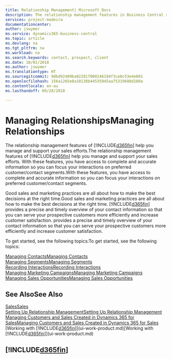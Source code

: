 ```yaml
---
title: Relationship Management| Microsoft Docs
description: The relationship management features in Business Central support your sales efforts and let you access information about contacts and prospects so you can serve customers efficiently.
services: project-madeira
documentationcenter: 
author: jswymer
ms.service: dynamics365-business-central
ms.topic: article
ms.devlang: na
ms.tgt_pltfrm: na
ms.workload: na
ms.search.keywords: contact, prospect, client
ms.date: 10/01/2018
ms.author: jswymer
ms.translationtype: HT
ms.sourcegitcommit: 9dbd92409ba02281f008246194f3ce0c53e4e001
ms.openlocfilehash: 156a1265e8a10138b44535945aa75319680d280a
ms.contentlocale: en-au
ms.lasthandoff: 09/28/2018

---
```

# <a name="managing-relationships"></a><span data-ttu-id="554b2-103">Managing Relationships</span><span class="sxs-lookup"><span data-stu-id="554b2-103">Managing Relationships</span></span>
<span data-ttu-id="554b2-104">The relationship management features of [!INCLUDE[d365fin](includes/d365fin_md.md)] help you manage and support your sales efforts.</span><span class="sxs-lookup"><span data-stu-id="554b2-104">The relationship management features of [!INCLUDE[d365fin](includes/d365fin_md.md)] help you manage and support your sales efforts.</span></span> <span data-ttu-id="554b2-105">With these features, you have access to complete and accurate information so you can focus your interactions on preferred customer/contact segments.</span><span class="sxs-lookup"><span data-stu-id="554b2-105">With these features, you have access to complete and accurate information so you can focus your interactions on preferred customer/contact segments.</span></span>

<span data-ttu-id="554b2-106">Good sales and marketing practices are all about how to make the best decisions at the right time.</span><span class="sxs-lookup"><span data-stu-id="554b2-106">Good sales and marketing practices are all about how to make the best decisions at the right time.</span></span> [!INCLUDE[d365fin](includes/d365fin_md.md)] <span data-ttu-id="554b2-107">provides a precise and timely overview of your contact information so that you can serve your prospective customers more efficiently and increase customer satisfaction.</span><span class="sxs-lookup"><span data-stu-id="554b2-107"> provides a precise and timely overview of your contact information so that you can serve your prospective customers more efficiently and increase customer satisfaction.</span></span>

<span data-ttu-id="554b2-108">To get started, see the following topics:</span><span class="sxs-lookup"><span data-stu-id="554b2-108">To get started, see the following topics:</span></span>

[<span data-ttu-id="554b2-109">Managing Contacts</span><span class="sxs-lookup"><span data-stu-id="554b2-109">Managing Contacts</span></span>](marketing-contacts.md)  
[<span data-ttu-id="554b2-110">Managing Segments</span><span class="sxs-lookup"><span data-stu-id="554b2-110">Managing Segments</span></span>](marketing-segments.md)  
[<span data-ttu-id="554b2-111">Recording Interactions</span><span class="sxs-lookup"><span data-stu-id="554b2-111">Recording Interactions</span></span>](marketing-interactions.md)  
[<span data-ttu-id="554b2-112">Managing Marketing Campaigns</span><span class="sxs-lookup"><span data-stu-id="554b2-112">Managing Marketing Campaigns</span></span>](marketing-campaigns.md)  
[<span data-ttu-id="554b2-113">Managing Sales Opportunities</span><span class="sxs-lookup"><span data-stu-id="554b2-113">Managing Sales Opportunities</span></span>](marketing-manage-sales-opportunities.md)

## <a name="see-also"></a><span data-ttu-id="554b2-114">See Also</span><span class="sxs-lookup"><span data-stu-id="554b2-114">See Also</span></span>
[<span data-ttu-id="554b2-115">Sales</span><span class="sxs-lookup"><span data-stu-id="554b2-115">Sales</span></span>](sales-manage-sales.md)  
[<span data-ttu-id="554b2-116">Setting Up Relationship Management</span><span class="sxs-lookup"><span data-stu-id="554b2-116">Setting Up Relationship Management</span></span>](marketing-setup-marketing.md)  
[<span data-ttu-id="554b2-117">Managing Customers and Sales Created in Dynamics 365 for Sales</span><span class="sxs-lookup"><span data-stu-id="554b2-117">Managing Customers and Sales Created in Dynamics 365 for Sales</span></span>](marketing-integrate-dynamicscrm.md)  
<span data-ttu-id="554b2-118">[Working with [!INCLUDE[d365fin](includes/d365fin_md.md)]](ui-work-product.md)</span><span class="sxs-lookup"><span data-stu-id="554b2-118">[Working with [!INCLUDE[d365fin](includes/d365fin_md.md)]](ui-work-product.md)</span></span>  

## [!INCLUDE[d365fin](includes/free_trial_md.md)]  
 

